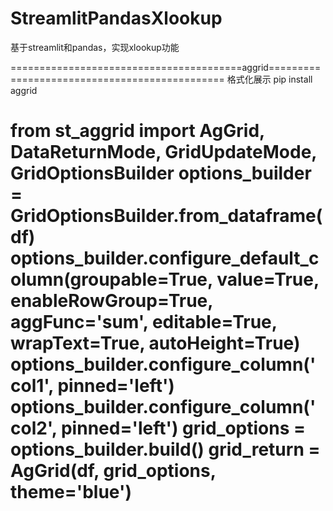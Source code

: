 # StreamlitPandasXlookup
基于streamlit和pandas，实现xlookup功能


========================================aggrid==============================================
格式化展示
pip install aggrid 

from st_aggrid import AgGrid, DataReturnMode, GridUpdateMode, GridOptionsBuilder
options_builder = GridOptionsBuilder.from_dataframe(df)
options_builder.configure_default_column(groupable=True, value=True, enableRowGroup=True, aggFunc='sum', editable=True, wrapText=True, autoHeight=True)
options_builder.configure_column('col1',  pinned='left')
options_builder.configure_column('col2',  pinned='left')
grid_options = options_builder.build()
grid_return = AgGrid(df, grid_options, theme='blue')
======================================================================================
